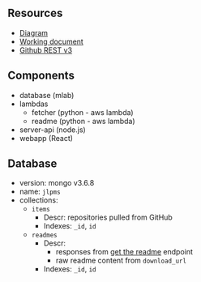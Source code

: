 ## Resources

* [Diagram](https://drive.google.com/file/d/1yV2mwOS_PBfie5ESKW5XS_1je3avt7fY/view?usp=sharing)
* [Working document](https://docs.google.com/document/d/1rf-1DRNkWOafQqWAoHI7KlGN9Wi6v8q10sGg6VGqLec/edit?usp=sharing)
* [Github REST v3](https://developer.github.com/v3/)

## Components

* database (mlab)
* lambdas
    * fetcher (python - aws lambda)
    * readme (python - aws lambda)
* server-api (node.js)
* webapp (React)

## Database

* version: mongo v3.6.8 
* name: `jlpms`
* collections:
    * `items`
        * Descr: repositories pulled from GitHub 
        * Indexes: `_id`, `id`
    * `readmes`
        * Descr: 
            * responses from [get the readme](https://developer.github.com/v3/repos/contents/#get-the-readme) endpoint
            * raw readme content from `download_url`
        * Indexes: `_id`, `id`
